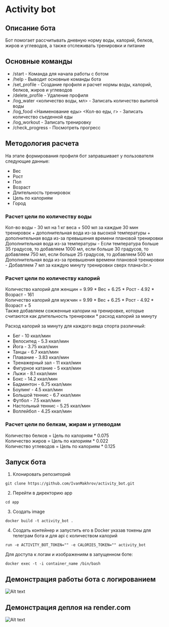 # Activity bot

## Описание бота
Бот помогает рассчитывать дневную норму воды, калорий, белков, жиров и углеводов, а также отслеживать тренировки и питание

## Основные команды
* /start - Команда для начала работы с ботом
* /help - Выводит основные команды бота
* /set_profile - Создание профиля и расчет нормы воды, калорий, белков, жиров и углеводов
* /delete_profile - Удаление профиля
* /log_water <количество воды, мл> - Записать количество выпитой воды
* /log_food <Наименование еды> <Кол-во еды, г> - Записать количество съеденной еды
* /log_workout - Записать тренировку
* /check_progress - Посмотреть прогресс

## Методология расчета
На этапе формирования профиля бот заправшивает у пользователя следующие данные:
* Вес
* Рост
* Пол
* Возраст
* Длительность тренировок
* Цель по калориям
* Город

### Расчет цели по количеству воды
Кол-во воды - 30 мл на 1 кг веса + 500 мл за каждые 30 мин тренировок + дополнительная вода из-за высокой температуры + дополнительная вода из-за превышения времени плановой тренировки<br>
Дополнительная вода из-за температуры - Если температура больше 35 градусов, то добавляем 1000 мл, если больше 30 градусов, то добавляем 750 мл, если больше 25 градусов, то добавляем 500 мл<br>
Дополнительная вода из-за превышения времени плановой тренировки - Добавляем 7 мл за каждую минуту тренировки сверх плана<br.>

### Расчет цели по количеству калорий
Количество калорий для женщин = 9.99 * Вес + 6.25 * Рост - 4.92 * Возраст - 161<br>
Количество калорий для мужчин = 9.99 * Вес + 6.25 * Рост - 4.92 * Возраст + 5<br>
Также добавляем сожженные калории на тренировке, которые считаются как длительность тренировки * расход калорий за минуту<br>

Расход калорий за минуту для каждого вида спорта различный:
* Бег - 10 ккал/мин
* Велосипед - 5.3 ккал/мин
* Йога - 3.75 ккал/мин
* Танцы - 6.7 ккал/мин
* Плавание - 3.83 ккал/мин
* Тренажерный зал - 11 ккал/мин
* Фигурное катание - 5 ккал/мин
* Лыжи - 8.1 ккал/мин
* Бокс - 14.2 ккал/мин
* Бадминтон - 6.75 ккал/мин
* Боулинг - 4.5 ккал/мин
* Большой теннис - 6.7 ккал/мин
* Футбол - 7.5 ккал/мин
* Настольный теннис - 5.25 ккал/мин
* Воллейбол - 4.25 ккал/мин

### Расчет цели по белкам, жирам и углеводам
Количество белков = Цель по калориям * 0.075<br>
Количество жиров = Цель по калориям * 0.022<br>
Количество углеводов = Цель по калориям * 0.125<br>

## Запуск бота
1. Клонировать репозиторий
```
git clone https://github.com/IvanMakhrov/activity_bot.git
```
2. Перейти в директорию app
```
cd app
```
3. Создать image 
```
docker build -t activity_bot .
```
4. Создать контейнер и запустить его в Docker указав токены для телеграм бота и для api с количеством калорий
```
run -e ACTIVITY_BOT_TOKEN="" -e CALORIES_TOKEN="" activity_bot
```

Для доступа к логам и изображениям в запущенном боте:<br>
```
docker exec -t -i container_name /bin/bash
```

## Демонстрация работы бота с логированием
![Alt text]()

## Демонстрация деплоя на render.com
![Alt text]()

